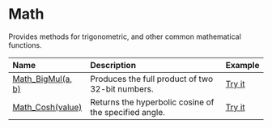 # Math

Provides methods for trigonometric, and other common mathematical functions.

| Name | Description | Example |
| :--- | :---------- | :------ |
| [Math_BigMul(a, b)](/math-bigmul) | Produces the full product of two 32-bit numbers. | [Try it]()|
| [Math_Cosh(value)](/math-cosh) | Returns the hyperbolic cosine of the specified angle. | [Try it]()|

